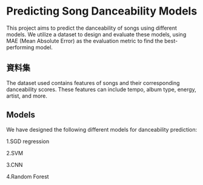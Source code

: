 # Predicting Song Danceability Models

This project aims to predict the danceability of songs using different models. We utilize a dataset to design and evaluate these models, using MAE (Mean Absolute Error) as the evaluation metric to find the best-performing model.

## 資料集

The dataset used contains features of songs and their corresponding danceability scores. These features can include tempo, album type, energy, artist, and more.

## Models

We have designed the following different models for danceability prediction:

1.SGD regression

2.SVM

3.CNN

4.Random Forest
